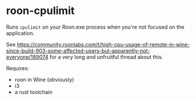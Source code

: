 roon-cpulimit
===

Runs `cpulimit` on your Roon.exe process when you're not focused on the application.

See https://community.roonlabs.com/t/high-cpu-usage-of-remote-in-wine-since-build-903-some-affected-users-but-apparently-not-everyone/189074 for a very long and unfruitful thread about this.

Requires:
 * roon in Wine (obviously)
 * i3
 * a rust toolchain
